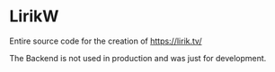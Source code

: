 # LirikW

Entire source code for the creation of https://lirik.tv/

The Backend is not used in production and was just for development. 
